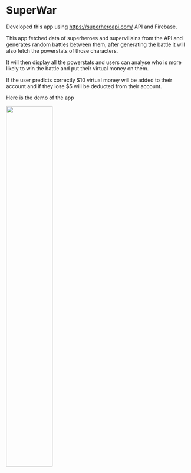 # SuperWar
Developed this app using https://superheroapi.com/ API and Firebase.

This app fetched data of superheroes and supervillains from the API and generates random battles between them, after generating 
the battle it will also fetch the powerstats of those characters.

It will then display all the powerstats and users can analyse who is more likely to win the battle and put their virtual money
on them. 

If the user predicts correctly $10 virtual money will be added to their account and if they lose $5 will be deducted
from their account.

Here is the demo of the app


[<img src="https://img.youtube.com/vi/B0yn7pv6bzE/maxresdefault.jpg" width="50%">](https://youtu.be/B0yn7pv6bzE)
